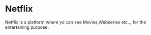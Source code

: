 # Netflix
Netflix is a platform where yo can see Movies,Webseries etc.., for the entertaining purpose.
